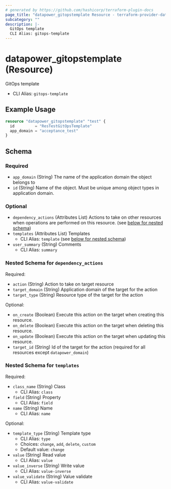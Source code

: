 ```yaml
---
# generated by https://github.com/hashicorp/terraform-plugin-docs
page_title: "datapower_gitopstemplate Resource - terraform-provider-datapower"
subcategory: ""
description: |-
  GitOps template
  CLI Alias: gitops-template
---
```


# datapower_gitopstemplate (Resource)

GitOps template
  - CLI Alias: `gitops-template`

## Example Usage

```terraform
resource "datapower_gitopstemplate" "test" {
  id         = "ResTestGitOpsTemplate"
  app_domain = "acceptance_test"
}
```

<!-- schema generated by tfplugindocs -->
## Schema

### Required

- `app_domain` (String) The name of the application domain the object belongs to
- `id` (String) Name of the object. Must be unique among object types in application domain.

### Optional

- `dependency_actions` (Attributes List) Actions to take on other resources when operations are performed on this resource. (see [below for nested schema](#nestedatt--dependency_actions))
- `templates` (Attributes List) Templates
  - CLI Alias: `template` (see [below for nested schema](#nestedatt--templates))
- `user_summary` (String) Comments
  - CLI Alias: `summary`

<a id="nestedatt--dependency_actions"></a>
### Nested Schema for `dependency_actions`

Required:

- `action` (String) Action to take on target resource
- `target_domain` (String) Application domain of the target for the action
- `target_type` (String) Resource type of the target for the action

Optional:

- `on_create` (Boolean) Execute this action on the target when creating this resource.
- `on_delete` (Boolean) Execute this action on the target when deleting this resource.
- `on_update` (Boolean) Execute this action on the target when updating this resource.
- `target_id` (String) Id of the target for the action (required for all resources except `datapower_domain`)


<a id="nestedatt--templates"></a>
### Nested Schema for `templates`

Required:

- `class_name` (String) Class
  - CLI Alias: `class`
- `field` (String) Property
  - CLI Alias: `field`
- `name` (String) Name
  - CLI Alias: `name`

Optional:

- `template_type` (String) Template type
  - CLI Alias: `type`
  - Choices: `change`, `add`, `delete`, `custom`
  - Default value: `change`
- `value` (String) Read value
  - CLI Alias: `value`
- `value_inverse` (String) Write value
  - CLI Alias: `value-inverse`
- `value_validate` (String) Value validate
  - CLI Alias: `value-validate`
